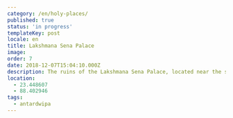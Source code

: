 ```yaml
---
category: /en/holy-places/
published: true
status: 'in progress'
templateKey: post
locale: en
title: Lakshmana Sena Palace
image:
order: 7
date: 2018-12-07T15:04:10.000Z
description: The ruins of the Lakshmana Sena Palace, located near the sacred pond, have survived to this day and are among the monuments of history and architecture protected by the state.
location:
  - 23.448607
  - 88.402946
tags:
  - antardwipa
---
```

<tbd locale="en" url="mailto:haribol@mayapur.live"></tbd>
